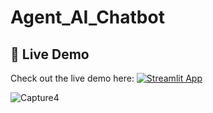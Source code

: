 # Agent_AI_Chatbot


## 🚀 Live Demo  
Check out the live demo here: [![Streamlit App](https://static.streamlit.io/badges/streamlit_badge_black_white.svg)](http://localhost:8501/)

![Capture4](https://github.com/user-attachments/assets/9a59c883-5bcd-4641-ba72-7d69b55855da)

